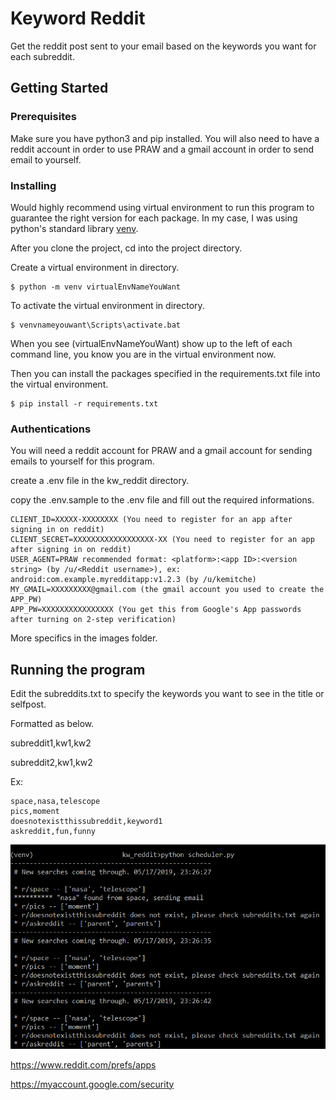 # Keyword Reddit

Get the reddit post sent to your email based on the keywords you want for each subreddit.

## Getting Started

### Prerequisites

Make sure you have python3 and pip installed. 
You will also need to have a reddit account in order to use PRAW and a gmail account in order to send email to yourself.

### Installing

Would highly recommend using virtual environment to run this program to guarantee the right version for each package. In my case, I was using python's standard library [venv](https://docs.python.org/3/library/venv.html).

After you clone the project, cd into the project directory.

Create a virtual environment in directory.
```
$ python -m venv virtualEnvNameYouWant
```

To activate the virtual environment in directory.
```
$ venvnameyouwant\Scripts\activate.bat
```
When you see (virtualEnvNameYouWant) show up to the left of each command line, you know you are in the virtual environment now.

Then you can install the packages specified in the requirements.txt file into the virtual environment.

```
$ pip install -r requirements.txt 
```

### Authentications

You will need a reddit account for PRAW and a gmail account for sending emails to yourself for this program.

create a .env file in the kw_reddit directory.

copy the .env.sample to the .env file and fill out the required informations.

```
CLIENT_ID=XXXXX-XXXXXXXX (You need to register for an app after signing in on reddit)
CLIENT_SECRET=XXXXXXXXXXXXXXXXXX-XX (You need to register for an app after signing in on reddit)
USER_AGENT=PRAW recommended format: <platform>:<app ID>:<version string> (by /u/<Reddit username>), ex: android:com.example.myredditapp:v1.2.3 (by /u/kemitche)
MY_GMAIL=XXXXXXXXX@gmail.com (the gmail account you used to create the APP_PW)
APP_PW=XXXXXXXXXXXXXXXX (You get this from Google's App passwords after turning on 2-step verification)
```
More specifics in the images folder.

## Running the program
Edit the subreddits.txt to specify the keywords you want to see in the title or selfpost.

Formatted as below.

subreddit1,kw1,kw2

subreddit2,kw1,kw2

Ex:

```
space,nasa,telescope
pics,moment
doesnotexistthissubreddit,keyword1
askreddit,fun,funny
```
![example](/images/example.png)

https://www.reddit.com/prefs/apps

https://myaccount.google.com/security

